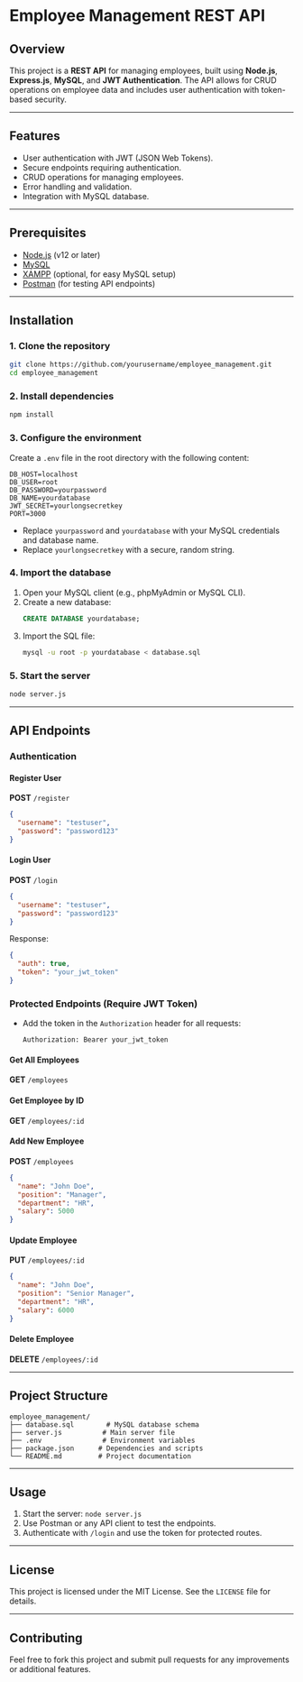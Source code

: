 # Employee Management REST API

## Overview
This project is a **REST API** for managing employees, built using **Node.js**, **Express.js**, **MySQL**, and **JWT Authentication**. The API allows for CRUD operations on employee data and includes user authentication with token-based security.

---

## Features
- User authentication with JWT (JSON Web Tokens).
- Secure endpoints requiring authentication.
- CRUD operations for managing employees.
- Error handling and validation.
- Integration with MySQL database.

---

## Prerequisites
- [Node.js](https://nodejs.org/) (v12 or later)
- [MySQL](https://www.mysql.com/)
- [XAMPP](https://www.apachefriends.org/) (optional, for easy MySQL setup)
- [Postman](https://www.postman.com/) (for testing API endpoints)

---

## Installation

### 1. Clone the repository
```bash
git clone https://github.com/yourusername/employee_management.git
cd employee_management
```

### 2. Install dependencies
```bash
npm install
```

### 3. Configure the environment
Create a `.env` file in the root directory with the following content:
```env
DB_HOST=localhost
DB_USER=root
DB_PASSWORD=yourpassword
DB_NAME=yourdatabase
JWT_SECRET=yourlongsecretkey
PORT=3000
```
- Replace `yourpassword` and `yourdatabase` with your MySQL credentials and database name.
- Replace `yourlongsecretkey` with a secure, random string.

### 4. Import the database
1. Open your MySQL client (e.g., phpMyAdmin or MySQL CLI).
2. Create a new database:
   ```sql
   CREATE DATABASE yourdatabase;
   ```
3. Import the SQL file:
   ```bash
   mysql -u root -p yourdatabase < database.sql
   ```

### 5. Start the server
```bash
node server.js
```

---

## API Endpoints

### **Authentication**

#### Register User
**POST** `/register`
```json
{
  "username": "testuser",
  "password": "password123"
}
```

#### Login User
**POST** `/login`
```json
{
  "username": "testuser",
  "password": "password123"
}
```
Response:
```json
{
  "auth": true,
  "token": "your_jwt_token"
}
```

### **Protected Endpoints (Require JWT Token)**
- Add the token in the `Authorization` header for all requests:
  ```
  Authorization: Bearer your_jwt_token
  ```

#### Get All Employees
**GET** `/employees`

#### Get Employee by ID
**GET** `/employees/:id`

#### Add New Employee
**POST** `/employees`
```json
{
  "name": "John Doe",
  "position": "Manager",
  "department": "HR",
  "salary": 5000
}
```

#### Update Employee
**PUT** `/employees/:id`
```json
{
  "name": "John Doe",
  "position": "Senior Manager",
  "department": "HR",
  "salary": 6000
}
```

#### Delete Employee
**DELETE** `/employees/:id`

---

## Project Structure
```
employee_management/
├── database.sql        # MySQL database schema
├── server.js          # Main server file
├── .env               # Environment variables
├── package.json      # Dependencies and scripts
└── README.md         # Project documentation
```

---

## Usage
1. Start the server: `node server.js`
2. Use Postman or any API client to test the endpoints.
3. Authenticate with `/login` and use the token for protected routes.

---

## License
This project is licensed under the MIT License. See the `LICENSE` file for details.

---

## Contributing
Feel free to fork this project and submit pull requests for any improvements or additional features.

